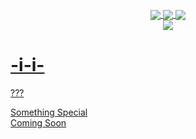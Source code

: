 <p align="center">
 <img src="https://github.com/s1l3n7h0s7/In-Progress/blob/master/Photos/(Q).png" alt="" />
</p>

<p align="center">
 <a href="#"><img align="center" src="https://img.shields.io/badge/Version-%3F%3F%3F-red"</a> 
 <a href="#"><img align="center" src="https://img.shields.io/badge/Release-%3F%3F%3F-red"</a>
 <a href="#"><img align="center" src="https://img.shields.io/badge/DueDate-%3F%3F%3F-red"</a>
 <br>
	  <a href="#"><img align="center" src="https://img.shields.io/badge/Author-s1l3nt78-yellowgreen"</a>
</p>


# -i-i-
???

Something Special
<br>
Coming Soon
